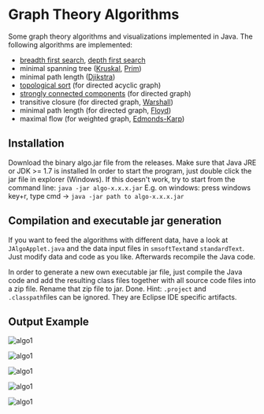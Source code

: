 # Graph Theory Algorithms

Some graph theory algorithms and visualizations implemented in Java. The following algorithms are implemented:

- [breadth first search](https://en.wikipedia.org/wiki/Breadth-first_search), [depth first search](https://en.wikipedia.org/wiki/Depth-first_search)
- minimal spanning tree ([Kruskal]( https://en.wikipedia.org/wiki/Kruskal%27s_algorithm ), [Prim](https://en.wikipedia.org/wiki/Prim%27s_algorithm))
- minimal path length ([Djikstra](https://en.wikipedia.org/wiki/Dijkstra%27s_algorithm))
- [topological sort]( https://en.wikipedia.org/wiki/Topological_sorting) (for directed acyclic graph)
- [strongly connected components](https://en.wikipedia.org/wiki/Strongly_connected_component) (for directed graph)
- transitive closure (for directed graph, [Warshall](https://en.wikipedia.org/wiki/Floyd%E2%80%93Warshall_algorithm))
- minimal path length (for directed graph, [Floyd]( https://en.wikipedia.org/wiki/Floyd%E2%80%93Warshall_algorithm))
- maximal flow (for weighted graph, [Edmonds-Karp]( https://en.wikipedia.org/wiki/Edmonds%E2%80%93Karp_algorithm))

## Installation

Download the binary algo.jar file from the releases. Make sure that Java JRE or JDK >= 1.7 is installed
In order to start the program, just double click the jar file in explorer (Windows).
If this doesn't work, try to start from the command line: `java -jar algo-x.x.x.jar`
E.g. on windows: press windows key+r, type cmd -> `java -jar path to algo-x.x.x.jar`

## Compilation and executable jar generation

If you want to feed the algorithms with different data, have a look at  `JAlgoApplet.java` and the data input files in `smsoftText`and `standardText`. Just modify data and code as you like. Afterwards recompile the Java code.

In order to generate a new own executable jar file, just compile the Java code and add the resulting class files together with all source code files into a zip file. Rename that zip file to jar. Done.
Hint: `.project` and `.classpath`files can be ignored. They are Eclipse IDE specific artifacts.

## Output Example

![algo1](doc/img/algo1.png)

![algo1](doc/img/algo2.png)

![algo1](doc/img/algo3.png)

![algo1](doc/img/algo4.png)

![algo1](doc/img/algo5.png)